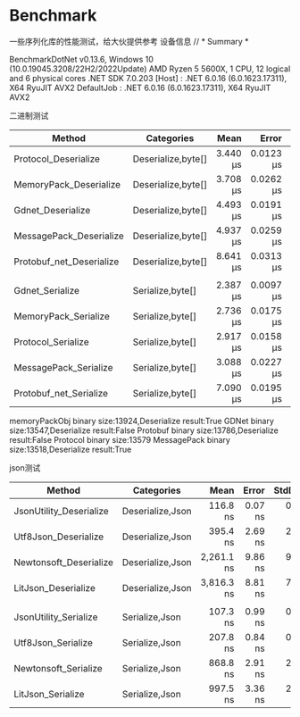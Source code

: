 # Benchmark
一些序列化库的性能测试，给大伙提供参考
设备信息
// * Summary *

BenchmarkDotNet v0.13.6, Windows 10 (10.0.19045.3208/22H2/2022Update)
AMD Ryzen 5 5600X, 1 CPU, 12 logical and 6 physical cores
.NET SDK 7.0.203
  [Host]     : .NET 6.0.16 (6.0.1623.17311), X64 RyuJIT AVX2
  DefaultJob : .NET 6.0.16 (6.0.1623.17311), X64 RyuJIT AVX2

二进制测试

|                   Method |         Categories |     Mean |     Error |    StdDev |   Gen0 |   Gen1 | Allocated |
|------------------------- |------------------- |---------:|----------:|----------:|-------:|-------:|----------:|
|     Protocol_Deserialize | Deserialize,byte[] | 3.440 μs | 0.0123 μs | 0.0115 μs | 1.8959 | 0.1755 |   31720 B |
|   MemoryPack_Deserialize | Deserialize,byte[] | 3.708 μs | 0.0262 μs | 0.0232 μs | 1.7853 | 0.1450 |   29912 B |
|        Gdnet_Deserialize | Deserialize,byte[] | 4.493 μs | 0.0191 μs | 0.0178 μs | 1.9302 | 0.1831 |   32353 B |
|  MessagePack_Deserialize | Deserialize,byte[] | 4.937 μs | 0.0259 μs | 0.0242 μs | 1.7776 | 0.1755 |   29792 B |
| Protobuf_net_Deserialize | Deserialize,byte[] | 8.641 μs | 0.0313 μs | 0.0261 μs | 1.8311 | 0.1831 |   30864 B |
|                          |                    |          |           |           |        |        |           |
|          Gdnet_Serialize |   Serialize,byte[] | 2.387 μs | 0.0097 μs | 0.0081 μs | 0.8583 |      - |   14384 B |
|     MemoryPack_Serialize |   Serialize,byte[] | 2.736 μs | 0.0175 μs | 0.0163 μs | 0.8316 |      - |   13944 B |
|       Protocol_Serialize |   Serialize,byte[] | 2.917 μs | 0.0158 μs | 0.0140 μs | 0.8774 |      - |   14680 B |
|    MessagePack_Serialize |   Serialize,byte[] | 3.088 μs | 0.0227 μs | 0.0212 μs | 0.8049 |      - |   13544 B |
|   Protobuf_net_Serialize |   Serialize,byte[] | 7.090 μs | 0.0195 μs | 0.0173 μs | 0.0076 |      - |     128 B |

memoryPackObj binary size:13924,Deserialize result:True
GDNet binary size:13547,Deserialize result:False
Protobuf binary size:13786,Deserialize result:False
Protocol binary size:13579
MessagePack binary size:13518,Deserialize result:True


json测试

|                  Method |       Categories |       Mean |   Error |  StdDev |   Gen0 | Allocated |
|------------------------ |----------------- |-----------:|--------:|--------:|-------:|----------:|
| JsonUtility_Deserialize | Deserialize,Json |   116.8 ns | 0.07 ns | 0.07 ns | 0.0052 |      88 B |
|    Utf8Json_Deserialize | Deserialize,Json |   395.4 ns | 2.69 ns | 2.52 ns | 0.0138 |     232 B |
|  Newtonsoft_Deserialize | Deserialize,Json | 2,261.1 ns | 9.86 ns | 9.22 ns | 0.1564 |    2672 B |
|     LitJson_Deserialize | Deserialize,Json | 3,816.3 ns | 8.81 ns | 7.81 ns | 0.1984 |    3320 B |
|                         |                  |            |         |         |        |           |
|   JsonUtility_Serialize |   Serialize,Json |   107.3 ns | 0.99 ns | 0.92 ns | 0.0110 |     184 B |
|      Utf8Json_Serialize |   Serialize,Json |   207.8 ns | 0.84 ns | 0.79 ns | 0.0153 |     256 B |
|    Newtonsoft_Serialize |   Serialize,Json |   868.8 ns | 2.91 ns | 2.72 ns | 0.0935 |    1568 B |
|       LitJson_Serialize |   Serialize,Json |   997.5 ns | 3.36 ns | 2.81 ns | 0.0286 |     496 B |
